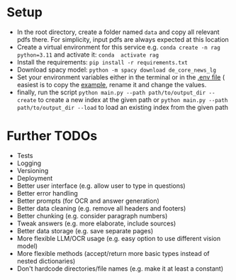 # Setup
- In the root directory, create a folder named `data` and copy all relevant pdfs there. For simplicity, input pdfs are always expected at this location
- Create a virtual environment for this service e.g. `conda create -n rag python=3.11` and activate it: `conda 
activate rag`
- Install the requirements: `pip install -r requirements.txt`
- Download spacy model: `python -m spacy download de_core_news_lg`
- Set your environment variables either in the terminal or in the [.env file](.env) (
  easiest is to copy the [example](.env.example), rename it and change the values.
- finally, run the script `python main.py --path path/to/output_dir --create` to create a new index at the given 
  path or `python main.py --path path/to/output_dir --load` to load an existing index from the given path


# Further TODOs
- Tests
- Logging
- Versioning
- Deployment
- Better user interface (e.g. allow user to type in questions)
- Better error handling
- Better prompts (for OCR and answer generation)
- Better data cleaning (e.g. remove all headers and footers)
- Better chunking (e.g. consider paragraph numbers)
- Tweak answers (e.g. more elaborate, include sources)
- Better data storage (e.g. save separate pages)
- More flexible LLM/OCR usage (e.g. easy option to use different vision model)
- More flexible methods (accept/return more basic types instead of nested dictionaries)
- Don't hardcode directories/file names (e.g. make it at least a constant)
